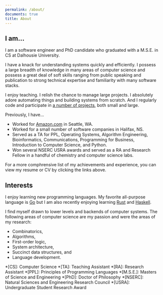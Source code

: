 ```yaml
---
permalink: /about/
documents: true
title: About
---
```


## I am...

I am a software engineer and PhD candidate who graduated with a M.S.E. in CS at Dalhousie University.

I have a knack for understanding systems quickly and efficiently. I possess a large breadth of knowledge in many areas of computer science and possess a great deal of soft skills ranging from public speaking and publication to strong technical expertise and familiarity with many software stacks.

I enjoy teaching. I relish the chance to manage large projects. I absolutely adore automating things and building systems from scratch. And I regularly code and participate in [a number of projects]({{site.baseurl}}/projects), both small and large.

Previously, I have...

  - Worked for [Amazon.com](https://amazon.com) in Seattle, WA.
  - Worked for a small number of software companies in Halifax, NS.
  - Served as a TA for PPL, Operating Systems, Algorithm Engineering, Bioinformatics, Communications, Programming for Business, Introduction to Computer Science, and Python.
  - Won several NSERC USRA awards and served as a RA and Research Fellow in a handful of chemistry and computer science labs.

For a more comphrensive list of my achievements and experience, you can view my resume or CV by clicking the links above.

## Interests

I enjoy learning new programming languages. My favorite all-purpose language is [Go](https://golang.org) but I am also recently enjoying learning [Rust](https://www.rust-lang.org) and [Haskell](http://haskell.org).

I find myself drawn to lower levels and backends of computer systems. The following areas of computer science are my passion and were the areas of my research:

  - Combinatorics,
  - Algorithms,
  - First-order logic,
  - System architecture,
  - Succinct data structures, and
  - Language development.

*[CS]: Computer Science
*[TA]: Teaching Assistant
*[RA]: Research Assistant
*[PPL]: Principles of Programming Languages
*[M.S.E.]: Masters of Science and Engineering
*[PhD]: Doctor of Philosophy
*[NSERC]: Natural Sciences and Engineering Research Council
*[USRA]: Undergraduate Student Research Award
